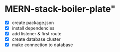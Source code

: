 # MERN-stack-boiler-plate"

- [x] create package.json
- [x] install dependencies
- [x] add listener & first route
- [x] create database cluster
- [x] make connection to database